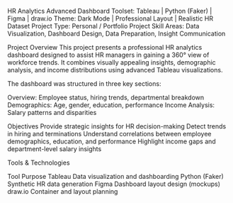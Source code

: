 
HR Analytics Advanced Dashboard
Toolset: Tableau | Python (Faker) | Figma | draw.io
Theme: Dark Mode | Professional Layout | Realistic HR Dataset
Project Type: Personal / Portfolio Project
Skill Areas: Data Visualization, Dashboard Design, Data Preparation, Insight Communication

Project Overview
This project presents a professional HR analytics dashboard designed to assist HR managers in gaining a 360° view of workforce trends. It combines visually appealing insights, demographic analysis, and income distributions using advanced Tableau visualizations.

The dashboard was structured in three key sections:

Overview: Employee status, hiring trends, departmental breakdown
Demographics: Age, gender, education, performance
Income Analysis: Salary patterns and disparities

Objectives
Provide strategic insights for HR decision-making
Detect trends in hiring and terminations
Understand correlations between employee demographics, education, and performance
Highlight income gaps and department-level salary insights

Tools & Technologies

Tool	                  Purpose
Tableau	Data visualization and dashboarding
Python (Faker)	Synthetic HR data generation
Figma	Dashboard layout design (mockups)
draw.io	Container and layout planning
